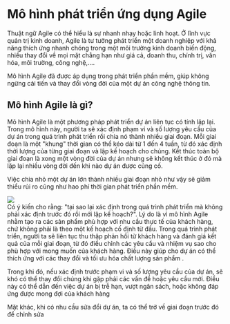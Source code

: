 # Mô hình phát triển ứng dụng Agile

Thuật ngữ Agile có thể hiểu là sự nhanh nhạy hoặc linh hoạt. Ở lĩnh vực quản trị kinh doanh, Agile là tư tưởng phát triển một doanh nghiệp với khả năng thích ứng nhanh chóng trong một môi trường kinh doanh biến động, nhiều thay đổi về mọi mặt chẳng hạn như giá cả, doanh thu, chính trị, văn hóa, môi trường, công nghệ,.... 

Mô hình Agile đã được áp dụng trong phát triển phần mềm, giúp không ngừng cải tiến và thay đổi vòng đời của một dự án công nghệ thông tin.

## Mô hình Agile là gì?

Mô hình Agile là một phương pháp phát triển dự án liên tục có tính lặp lại. Trong mô hình này, người ta sẽ xác định phạm vi và số lượng yêu cầu của dự án trong quá trình phát triển rồi chia nó thành nhiều giai đoạn. Mỗi giai đoạn là một "khung" thời gian có thể kéo dài từ 1 đến 4 tuần, từ đó xác định thời lượng của từng giai đoạn và lập kế hoạch cho chúng. Kết thúc toàn bộ giai đoạn là xong một vòng đời của dự án nhưng sẽ không kết thúc ở đó mà lặp lại nhiều vòng đời đến khi nào dự án được củng cố.

Việc chia nhỏ một dự án lớn thành nhiều giai đoạn nhỏ như vậy sẽ giảm thiểu rủi ro cũng như hao phí thời gian phát triển phần mềm.

![](/pictures/software-engineering-agile-model.png)
\
Có ý kiến cho rằng: "tại sao lại xác định trong quá trình phát triển mà không phải xác định trước đó rồi mới lập kế hoạch?". Lý do là vì mô hình Agile nhằm tạo ra các sản phẩm phù hợp với nhu cầu thực tế của khách hàng, chứ không phải là theo một kế hoạch cố định từ đầu. Trong quá trình phát triển, người ta sẽ liên tục thu thập phản hồi từ khách hàng và đánh giá kết quả của mỗi giai đoạn, từ đó điều chỉnh các yêu cầu và nhiệm vụ sao cho phù hợp với mong muốn của khách hàng. Điều này giúp cho dự án có thể thích ứng với các thay đổi và tối ưu hóa chất lượng sản phẩm .

Trong khi đó, nếu xác định trước phạm vi và số lượng yêu cầu của dự án, sẽ khó có thể thay đổi chúng khi gặp phải các vấn đề hoặc yêu cầu mới. Điều này có thể dẫn đến việc dự án bị trễ hạn, vượt ngân sách, hoặc không đáp ứng được mong đợi của khách hàng 

Mặt khác, khi có nhu cầu sửa đổi dự án, ta có thể trở về giai đoạn trước đó để chỉnh sửa